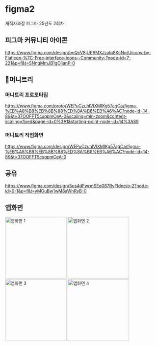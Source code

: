 # figma2
재직자과정 피그마 25년도 2회차

## 피그마 커뮤니티 아이콘
https://www.figma.com/design/beQcV8jUP6MXJzalp8KcNq/Uicons-by-Flaticon-%7C-Free-interface-icons--Community-?node-id=7-221&p=f&t=SNngMmJB1gOljanP-0

## 🎨머니트리
### 머니트리 프로토타입
<a href="https://www.figma.com/proto/WEPuCzuhlVlXMIKg57agCa/figma-%EB%A8%B8%EB%8B%88%ED%8A%B8%EB%A6%AC?node-id=14-89&t=37OOFFT5csqpmCeA-0&scaling=min-zoom&content-scaling=fixed&page-id=0%3A1&starting-point-node-id=14%3A89" target="_blank">https://www.figma.com/proto/WEPuCzuhlVlXMIKg57agCa/figma-%EB%A8%B8%EB%8B%88%ED%8A%B8%EB%A6%AC?node-id=14-89&t=37OOFFT5csqpmCeA-0&scaling=min-zoom&content-scaling=fixed&page-id=0%3A1&starting-point-node-id=14%3A89</a>

### 머니트리 작업화면
<a href="https://www.figma.com/design/WEPuCzuhlVlXMIKg57agCa/figma-%EB%A8%B8%EB%8B%88%ED%8A%B8%EB%A6%AC?node-id=14-89&t=37OOFFT5csqpmCeA-0" target="_blank">https://www.figma.com/design/WEPuCzuhlVlXMIKg57agCa/figma-%EB%A8%B8%EB%8B%88%ED%8A%B8%EB%A6%AC?node-id=14-89&t=37OOFFT5csqpmCeA-0</a>


## 공유
https://www.figma.com/design/5us4dFwrmSEq087RyFldne/p-2?node-id=0-1&p=f&t=yMGuBw1wM8aWhRyB-0

## 앱화면
<img src="https://github.com/user-attachments/assets/75938f22-ed89-4174-a241-ed4a72523c95" width="200px" height="auto" alt="앱화면 1" />
<img src="https://github.com/user-attachments/assets/7a533edf-5707-452a-a703-0bb1c100d834" width="200px" height="auto" alt="앱화면 2" />
<img src="https://github.com/user-attachments/assets/447ce9a6-308d-4903-b701-a6e0a2a02f6c" width="200px" height="auto" alt="앱화면 3" />
<img src="https://github.com/user-attachments/assets/ee11fa85-e4f1-4bf9-8b16-a05c5dcb3873" width="200px" height="auto" alt="앱화면 4" />

 
